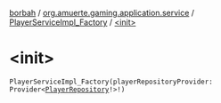 [borbah](../../index.md) / [org.amuerte.gaming.application.service](../index.md) / [PlayerServiceImpl_Factory](index.md) / [&lt;init&gt;](./-init-.md)

# &lt;init&gt;

`PlayerServiceImpl_Factory(playerRepositoryProvider: Provider<`[`PlayerRepository`](../../org.amuerte.gaming.domain/-player-repository/index.md)`!>!)`